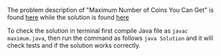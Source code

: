 The problem description of "Maximum Number of Coins You Can Get" is found [here](https://leetcode.com/problems/maximum-number-of-coins-you-can-get/) while the solution is found [here](https://github.com/aurimas13/Solutions-To-Problems/blob/main/LeetCode/Python%20Solutions/Maximum%20Number%20of%20Coins%20You%20Can%20Get/maximum.py)

To check the solution in terminal first compile Java file as `javac maximum.java`, then run the command as follows `java Solution` and it will check tests and if the solution works correctly.